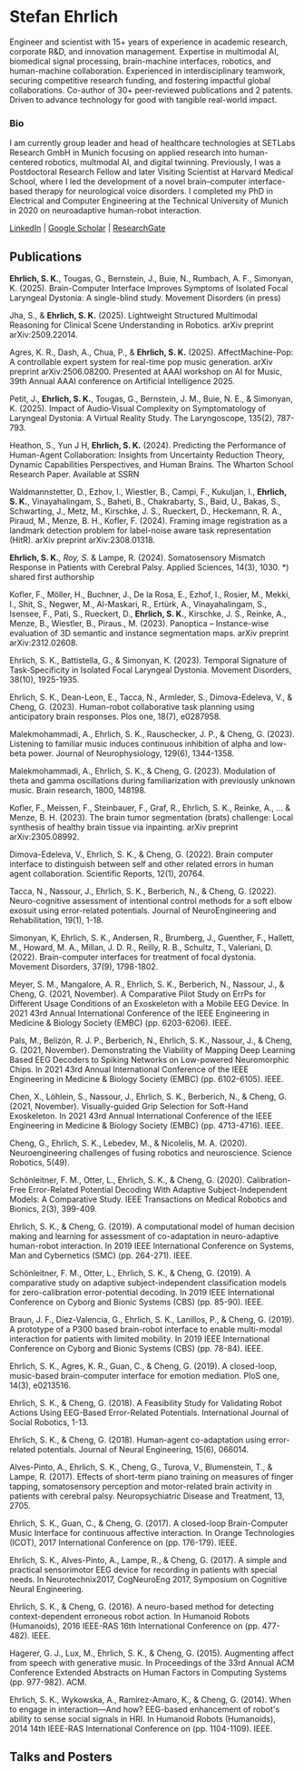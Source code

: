 # Stefan Ehrlich
Engineer and scientist with 15+ years of experience in academic research, corporate R&D, and innovation management. Expertise in multimodal AI, biomedical signal processing, brain-machine interfaces, robotics, and human-machine collaboration. Experienced in interdisciplinary teamwork, securing competitive research funding, and fostering impactful global collaborations. Co-author of 30+ peer-reviewed publications and 2 patents. Driven to advance technology for good with tangible real-world impact.

### Bio
I am currently group leader and head of healthcare technologies at SETLabs Research GmbH in Munich focusing on applied research into human-centered robotics, multmodal AI, and digital twinning.
Previously, I was a Postdoctoral Research Fellow and later Visiting Scientist at Harvard Medical School, where I led the development of a novel brain–computer interface-based therapy for neurological voice disorders.
I completed my PhD in Electrical and Computer Engineering at the Technical University of Munich in 2020 on neuroadaptive human-robot interaction.

[LinkedIn](https://www.linkedin.com/in/stefan-ehrlich-051b5173/) | [Google Scholar](https://scholar.google.de/citations?user=V9xkbsgAAAAJ&hl=en) | [ResearchGate](https://www.researchgate.net/profile/Stefan-Ehrlich-2)


## Publications

**Ehrlich, S. K.**, Tougas, G., Bernstein, J., Buie, N., Rumbach, A. F., Simonyan, K. (2025). Brain-Computer Interface Improves Symptoms of Isolated Focal Laryngeal Dystonia: A single-blind study. Movement Disorders (in press) 

Jha, S., & **Ehrlich, S. K.** (2025). Lightweight Structured Multimodal Reasoning for Clinical Scene Understanding in Robotics. arXiv preprint arXiv:2509.22014. 

Agres, K. R., Dash, A., Chua, P., & **Ehrlich, S. K.** (2025). AffectMachine-Pop: A controllable expert system for real-time pop music generation. arXiv preprint arXiv:2506.08200. Presented at AAAI workshop on AI for Music, 39th Annual AAAI conference on Artificial Intelligence 2025.

Petit, J., **Ehrlich, S. K.**, Tougas, G., Bernstein, J. M., Buie, N. E., & Simonyan, K. (2025). Impact of Audio‐Visual Complexity on Symptomatology of Laryngeal Dystonia: A Virtual Reality Study. The Laryngoscope, 135(2), 787-793.

Heathon, S., Yun J H, **Ehrlich, S. K.** (2024). Predicting the Performance of Human-Agent Collaboration: Insights from Uncertainty Reduction Theory, Dynamic Capabilities Perspectives, and Human Brains. The Wharton School Research Paper. Available at SSRN 

Waldmannstetter, D., Ezhov, I., Wiestler, B., Campi, F., Kukuljan, I., **Ehrlich, S. K.**, Vinayahalingam, S., Baheti, B., Chakrabarty, S., Baid, U., Bakas, S., Schwarting, J., Metz, M., Kirschke, J. S., Rueckert, D., Heckemann, R. A., Piraud, M., Menze, B. H., Kofler, F. (2024). Framing image registration as a landmark detection problem for label-noise aware task representation (HitR). arXiv preprint arXiv:2308.01318.

**Ehrlich, S. K.***, Roy, S.* & Lampe, R. (2024). Somatosensory Mismatch Response in Patients with Cerebral Palsy. Applied Sciences, 14(3), 1030. *) shared first authorship 

Kofler, F., Möller, H., Buchner, J., De la Rosa, E., Ezhof, I., Rosier, M., Mekki, I., Shit, S., Negwer, M., Al-Maskari, R., Ertürk, A., Vinayahalingam, S., Isensee, F., Pati, S., Rueckert, D., **Ehrlich, S. K.**, Kirschke, J. S., Reinke, A., Menze, B., Wiestler, B., Piraus., M. (2023). Panoptica – Instance-wise evaluation of 3D semantic and instance segmentation maps. arXiv preprint arXiv:2312.02608. 

Ehrlich, S. K., Battistella, G., & Simonyan, K. (2023). Temporal Signature of Task‐Specificity in Isolated Focal Laryngeal Dystonia. Movement Disorders, 38(10), 1925-1935.

Ehrlich, S. K., Dean-Leon, E., Tacca, N., Armleder, S., Dimova-Edeleva, V., & Cheng, G. (2023). Human-robot collaborative task planning using anticipatory brain responses. Plos one, 18(7), e0287958.

Malekmohammadi, A., Ehrlich, S. K., Rauschecker, J. P., & Cheng, G. (2023). Listening to familiar music induces continuous inhibition of alpha and low-beta power. Journal of Neurophysiology, 129(6), 1344-1358.

Malekmohammadi, A., Ehrlich, S. K., & Cheng, G. (2023). Modulation of theta and gamma oscillations during familiarization with previously unknown music. Brain research, 1800, 148198.

Kofler, F., Meissen, F., Steinbauer, F., Graf, R., Ehrlich, S. K., Reinke, A., ... & Menze, B. H. (2023). The brain tumor segmentation (brats) challenge: Local synthesis of healthy brain tissue via inpainting. arXiv preprint arXiv:2305.08992. 

Dimova-Edeleva, V., Ehrlich, S. K., & Cheng, G. (2022). Brain computer interface to distinguish between self and other related errors in human agent collaboration. Scientific Reports, 12(1), 20764.

Tacca, N., Nassour, J., Ehrlich, S. K., Berberich, N., & Cheng, G. (2022). Neuro-cognitive assessment of intentional control methods for a soft elbow exosuit using error-related potentials. Journal of NeuroEngineering and Rehabilitation, 19(1), 1-18.

Simonyan, K, Ehrlich, S. K., Andersen, R., Brumberg, J., Guenther, F., Hallett, M., Howard, M. A., Millan, J. D. R., Reilly, R. B., Schultz, T., Valeriani, D. (2022). Brain-computer interfaces for treatment of focal dystonia. Movement Disorders, 37(9), 1798-1802.

Meyer, S. M., Mangalore, A. R., Ehrlich, S. K., Berberich, N., Nassour, J., & Cheng, G. (2021, November). A Comparative Pilot Study on ErrPs for Different Usage Conditions of an Exoskeleton with a Mobile EEG Device. In 2021 43rd Annual International Conference of the IEEE Engineering in Medicine & Biology Society (EMBC) (pp. 6203-6206). IEEE. 

Pals, M., Belizón, R. J. P., Berberich, N., Ehrlich, S. K., Nassour, J., & Cheng, G. (2021, November). Demonstrating the Viability of Mapping Deep Learning Based EEG Decoders to Spiking Networks on Low-powered Neuromorphic Chips. In 2021 43rd Annual International Conference of the IEEE Engineering in Medicine & Biology Society (EMBC) (pp. 6102-6105). IEEE. 

Chen, X., Löhlein, S., Nassour, J., Ehrlich, S. K., Berberich, N., & Cheng, G. (2021, November). Visually-guided Grip Selection for Soft-Hand Exoskeleton. In 2021 43rd Annual International Conference of the IEEE Engineering in Medicine & Biology Society (EMBC) (pp. 4713-4716). IEEE.

Cheng, G., Ehrlich, S. K., Lebedev, M., & Nicolelis, M. A. (2020). Neuroengineering challenges of fusing robotics and neuroscience. Science Robotics, 5(49). 

Schönleitner, F. M., Otter, L., Ehrlich, S. K., & Cheng, G. (2020). Calibration-Free Error-Related Potential Decoding With Adaptive Subject-Independent Models: A Comparative Study. IEEE Transactions on Medical Robotics and Bionics, 2(3), 399-409. 

Ehrlich, S. K., & Cheng, G. (2019). A computational model of human decision making and learning for assessment of co-adaptation in neuro-adaptive human-robot interaction. In 2019 IEEE International Conference on Systems, Man and Cybernetics (SMC) (pp. 264-271). IEEE.

Schönleitner, F. M., Otter, L., Ehrlich, S. K., & Cheng, G. (2019). A comparative study on adaptive subject-independent classification models for zero-calibration error-potential decoding. In 2019 IEEE International Conference on Cyborg and Bionic Systems (CBS) (pp. 85-90). IEEE.

Braun, J. F., Díez-Valencia, G., Ehrlich, S. K., Lanillos, P., & Cheng, G. (2019). A prototype of a P300 based brain-robot interface to enable multi-modal interaction for patients with limited mobility. In 2019 IEEE International Conference on Cyborg and Bionic Systems (CBS) (pp. 78-84). IEEE.

Ehrlich, S. K., Agres, K. R., Guan, C., & Cheng, G. (2019). A closed-loop, music-based brain-computer interface for emotion mediation. PloS one, 14(3), e0213516. 

Ehrlich, S. K., & Cheng, G. (2018). A Feasibility Study for Validating Robot Actions Using EEG-Based Error-Related Potentials. International Journal of Social Robotics, 1-13. 

Ehrlich, S. K., & Cheng, G. (2018). Human-agent co-adaptation using error-related potentials. Journal of Neural Engineering, 15(6), 066014. 

Alves-Pinto, A., Ehrlich, S. K., Cheng, G., Turova, V., Blumenstein, T., & Lampe, R. (2017). Effects of short-term piano training on measures of finger tapping, somatosensory perception and motor-related brain activity in patients with cerebral palsy. Neuropsychiatric Disease and Treatment, 13, 2705. 

Ehrlich, S. K., Guan, C., & Cheng, G. (2017). A closed-loop Brain-Computer Music Interface for continuous affective interaction. In Orange Technologies (ICOT), 2017 International Conference on (pp. 176-179). IEEE.

Ehrlich, S. K., Alves-Pinto, A., Lampe, R., & Cheng, G. (2017). A simple and practical sensorimotor EEG device for recording in patients with special needs. In Neurotechnix2017, CogNeuroEng 2017, Symposium on Cognitive Neural Engineering. 

Ehrlich, S. K., & Cheng, G. (2016). A neuro-based method for detecting context-dependent erroneous robot action. In Humanoid Robots (Humanoids), 2016 IEEE-RAS 16th International Conference on (pp. 477-482). IEEE. 

Hagerer, G. J., Lux, M., Ehrlich, S. K., & Cheng, G. (2015). Augmenting affect from speech with generative music. In Proceedings of the 33rd Annual ACM Conference Extended Abstracts on Human Factors in Computing Systems (pp. 977-982). ACM. 

Ehrlich, S. K., Wykowska, A., Ramirez-Amaro, K., & Cheng, G. (2014). When to engage in interaction—And how? EEG-based enhancement of robot's ability to sense social signals in HRI. In Humanoid Robots (Humanoids), 2014 14th IEEE-RAS International Conference on (pp. 1104-1109). IEEE. 




## Talks and Posters


